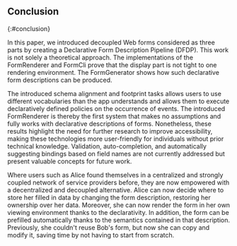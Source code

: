 ## Conclusion
{:#conclusion}

In this paper, we introduced decoupled Web forms considered as three parts by creating a Declarative Form Description Pipeline (DFDP).
This work is not solely a theoretical approach.
The implementations of the FormRenderer and FormCli prove that the display part is not tight to one rendering environment.
The FormGenerator shows how such declarative form descriptions can be produced.

The introduced schema alignment and footprint tasks allows users to use different vocabularies than the app understands and allows them to execute declaratively defined policies on the occurrence of events.
The introduced FormRenderer is thereby the first system that makes no assumptions and fully works with declarative descriptions of forms.
Nonetheless, these results highlight the need for further research to improve accessibility, making these technologies more user-friendly for individuals without prior technical knowledge.
Validation, auto-completion, and automatically suggesting bindings based on field names are not currently addressed but present valuable concepts for future work.

Where users such as Alice found themselves in a centralized and strongly coupled network of service providers before, they are now empowered with a decentralized and decoupled alternative.
Alice can now decide where to store her filled in data by changing the form description, restoring her ownership over her data.
Moreover, she can now render the form in her own viewing environment thanks to the declarativity.
In addition, the form can be prefilled automatically thanks to the semantics contained in that description.
Previously, she couldn't reuse Bob's form, but now she can copy and modify it, saving time by not having to start from scratch.
